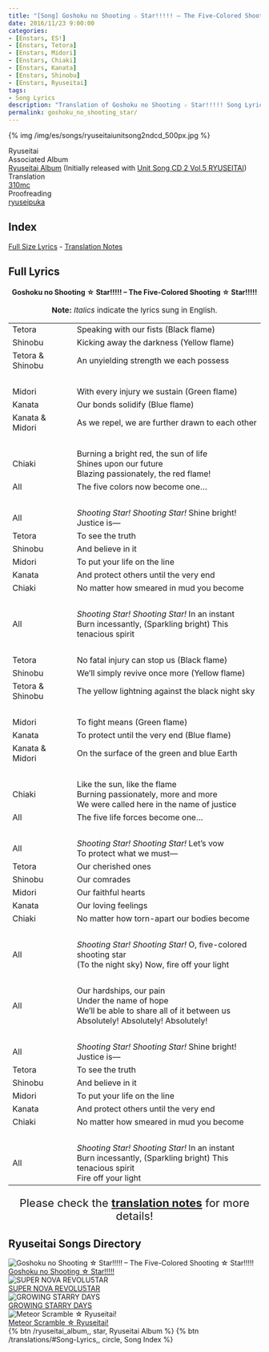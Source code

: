 ```yaml
---
title: "[Song] Goshoku no Shooting ☆ Star!!!!! – The Five-Colored Shooting ☆ Star!!!!!"
date: 2016/11/23 9:00:00
categories:
- [Enstars, ES!]
- [Enstars, Tetora]
- [Enstars, Midori]
- [Enstars, Chiaki]
- [Enstars, Kanata]
- [Enstars, Shinobu]
- [Enstars, Ryuseitai]
tags:
- Song Lyrics
description: "Translation of Goshoku no Shooting ☆ Star!!!!! Song Lyrics by 310mc. Sung by Ryuseitai from the Ryuseitai Album (Initially released with Unit Song CD 2 Vol.5 RYUSEITAI)."
permalink: goshoku_no_shooting_star/
---
```


{% img /img/es/songs/ryuseitaiunitsong2ndcd_500px.jpg %}

<div class="three-wrapper" style="--storyColor:#5ac189;--storyColor-rgb:90,193,137;--storyColor-h:147.4;--storyColor-s:45.4%;--storyColor-l:55.5%;">
    <div class="info-area">
        <div class="info">
            <div class="info-item characters">
                <div class="label">
                    Ryuseitai
                </div>
                <div class="value">
                <a href="/categories/Enstars/Chiaki" character="Chiaki"></a>
                <a href="/categories/Enstars/Kanata" character="Kanata"></a>
                <a href="/categories/Enstars/Tetora" character="Tetora"></a>
								<a href="/categories/Enstars/Midori" character="Midori"></a>
                <a href="/categories/Enstars/Shinobu" character="Shinobu"></a>
                </div>
            </div>
            <div class="info-item one">
                <div class="label">
                    Associated Album
                </div>
                <div class="value">
                    <a href="/ryuseitai_album">Ryuseitai Album</a> (Initially released with <a href="https://ensemble-stars.fandom.com/wiki/Vol.5_%22RYUSEITAI%22_2">Unit Song CD 2 Vol.5 RYUSEITAI</a>)
                </div>
            </div>
            <div class="info-item two">
                <div class="label">
                    Translation
                </div>
                <div class="value">
                    <a href="/about">310mc</a>
                </div>
            </div>
            <div class="info-item three">
                <div class="label">
                   Proofreading
                </div>
                <div class="value">
                    <a href="https://ryuseipuka.notion.site/proofed-by-ryuseipuka-020757643ea94baabea5e7d21f325a8b" target="_blank">ryuseipuka</a>
                </div>
            </div>
        </div>
    </div>
</div>

<!-- more -->

## Index
<!--<p style="font-size:22px;"><a href="#MV-Size">MV Size Lyrics</a> - --><a href="#Full-Lyrics">Full Size Lyrics</a> - <a href="#Translation-Notes">Translation Notes</a></p>

<!--
## MV Size

<h4 style="text-align:center;">Goshoku no Shooting ☆ Star!!!!! – The Five-Colored Shooting ☆ Star!!!!!</h4>

{% img /img/es/songs/songcover/goshokunoshootingstar.jpg %}

<p style="text-align:center;font-size:22px;">Click <a href="LINK" target="_blank">here</a> for the video! Follow along the timestamps written in the translation!</p>

<p style="text-align:center;font-size:15px;"><b>Note:</b> <em>Italics</em> indicate the lyrics sung in English.</p>

<p style="text-align:center;font-size:22px;">Please check the <a href="#Translation-Notes"><b>translation notes</b></a> for more details!</p>

<p style="text-align:center;font-size:22px;">These lyrics are for the <b>MV</b>. Please look below for the <b>full lyrics!</b></p>
-->

## Full Lyrics

<h4 style="text-align:center;">Goshoku no Shooting ☆ Star!!!!! – The Five-Colored Shooting ☆ Star!!!!!</h4>

<p style="text-align:center;font-size:15px;"><b>Note:</b> <em>Italics</em> indicate the lyrics sung in English.</p>

<table class="lyrics">
  <tr>
    <td class="name"><span class="tetora">Tetora</span></td>
    <td>Speaking with our fists (Black flame)</td>
  </tr>
  <tr>
    <td class="name"><span class="shinobu">Shinobu</span></td>
    <td>Kicking away the darkness (Yellow flame)</td>
  </tr>
  <tr>
    <td class="name"><span class="tetora">Tetora</span> & <span class="shinobu">Shinobu</span></td>
    <td>An unyielding strength we each possess</td>
  </tr>
  <tr>
    <td><br></td>
    <td><br></td>
  </tr>
  <tr>
    <td class="name"><span class="midori">Midori</span></td>
    <td>With every injury we sustain (Green flame)</td>
  </tr>
  <tr>
    <td class="name"><span class="kanata">Kanata</span></td>
    <td>Our bonds solidify (Blue flame)</td>
  </tr>
  <tr>
    <td class="name"><span class="kanata">Kanata</span> & <span class="midori">Midori</span></td>
    <td>As we repel, we are further drawn to each other</td>
  </tr>
  <tr>
    <td><br></td>
    <td><br></td>
  </tr>
  <tr>
    <td class="name"><span class="chiaki">Chiaki</span></td>
    <td>
    Burning a bright red, the sun of life
    <br>
    Shines upon our future
    <br>
    Blazing passionately, the red flame!
    </td>
  </tr>
  <tr>
    <td class="name"><span class="all">All</span></td>
    <td>The five colors now become one…</td>
  </tr>
  <tr>
    <td><br></td>
    <td><br></td>
  </tr>
  <tr>
    <td class="name"><span class="all">All</span></td>
    <td>
    <em>Shooting Star! Shooting Star!</em> Shine bright!
    <br>
    Justice is—
    </td>
  </tr>
  <tr>
    <td class="name"><span class="tetora">Tetora</span></td>
    <td>To see the truth</td>
  </tr>
  <tr>
    <td class="name"><span class="shinobu">Shinobu</span></td>
    <td>And believe in it</td>
  </tr>
  <tr>
    <td class="name"><span class="midori">Midori</span></td>
    <td>To put your life on the line</td>
  </tr>
  <tr>
    <td class="name"><span class="kanata">Kanata</span></td>
    <td>And protect others until the very end</td>
  </tr>
  <tr>
    <td class="name"><span class="chiaki">Chiaki</span></td>
    <td>No matter how smeared in mud you become</td>
  </tr>
  <tr>
    <td><br></td>
    <td><br></td>
  </tr>
  <tr>
    <td class="name"><span class="all">All</span></td>
    <td>
    <em>Shooting Star! Shooting Star!</em> In an instant
    <br>
    Burn incessantly, (Sparkling bright) This tenacious spirit
    </td>
  </tr>
  <tr>
    <td><br></td>
    <td><br></td>
  </tr>
  <tr>
    <td class="name"><span class="tetora">Tetora</span></td>
    <td>No fatal injury can stop us (Black flame)</td>
  </tr>
  <tr>
    <td class="name"><span class="shinobu">Shinobu</span></td>
    <td>We’ll simply revive once more (Yellow flame)</td>
  </tr>
  <tr>
    <td class="name"><span class="tetora">Tetora</span> & <span class="shinobu">Shinobu</span></td>
    <td>The yellow lightning against the black night sky</td>
  </tr>
  <tr>
    <td><br></td>
    <td><br></td>
  </tr>
  <tr>
    <td class="name"><span class="midori">Midori</span></td>
    <td>To fight means (Green flame)</td>
  </tr>
  <tr>
    <td class="name"><span class="kanata">Kanata</span></td>
    <td>To protect until the very end (Blue flame)</td>
  </tr>
  <tr>
    <td class="name"><span class="kanata">Kanata</span> & <span class="midori">Midori</span></td>
    <td>On the surface of the green and blue Earth</td>
  </tr>
  <tr>
    <td><br></td>
    <td><br></td>
  </tr>
  <tr>
    <td class="name"><span class="chiaki">Chiaki</span></td>
    <td>
    Like the sun, like the flame
    <br>
    Burning passionately, more and more
    <br>
    We were called here in the name of justice
    </td>
  </tr>
  <tr>
    <td class="name"><span class="all">All</span></td>
    <td>The five life forces become one…</td>
  </tr>
  <tr>
    <td><br></td>
    <td><br></td>
  </tr>
  <tr>
    <td class="name"><span class="all">All</span></td>
    <td>
    <em>Shooting Star! Shooting Star!</em> Let’s vow
    <br>
    To protect what we must—
    </td>
  </tr>
  <tr>
    <td class="name"><span class="tetora">Tetora</span></td>
    <td>Our cherished ones</td>
  </tr>
  <tr>
    <td class="name"><span class="shinobu">Shinobu</span></td>
    <td>Our comrades</td>
  </tr>
  <tr>
    <td class="name"><span class="midori">Midori</span></td>
    <td>Our faithful hearts</td>
  </tr>
  <tr>
    <td class="name"><span class="kanata">Kanata</span></td>
    <td>Our loving feelings</td>
  </tr>
  <tr>
    <td class="name"><span class="chiaki">Chiaki</span></td>
    <td>No matter how torn-apart our bodies become</td>
  </tr>
  <tr>
    <td><br></td>
    <td><br></td>
  </tr>
  <tr>
    <td class="name"><span class="all">All</span></td>
    <td>
    <em>Shooting Star! Shooting Star!</em> O, five-colored shooting star
    <br>
    (To the night sky) Now, fire off your light
    </td>
  </tr>
  <tr>
    <td><br></td>
    <td><br></td>
  </tr>
  <tr>
    <td class="name"><span class="all">All</span></td>
    <td>
    Our hardships, our pain
    <br>
    Under the name of hope
    <br>
    We’ll be able to share all of it between us
    <br>
    Absolutely! Absolutely! Absolutely!
    </td>
  </tr>
  <tr>
    <td><br></td>
    <td><br></td>
  </tr>
  <tr>
    <td class="name"><span class="all">All</span></td>
    <td>
    <em>Shooting Star! Shooting Star!</em> Shine bright!
    <br>
    Justice is—
    </td>
  </tr>
  <tr>
    <td class="name"><span class="tetora">Tetora</span></td>
    <td>To see the truth</td>
  </tr>
  <tr>
    <td class="name"><span class="shinobu">Shinobu</span></td>
    <td>And believe in it</td>
  </tr>
  <tr>
    <td class="name"><span class="midori">Midori</span></td>
    <td>To put your life on the line</td>
  </tr>
  <tr>
    <td class="name"><span class="kanata">Kanata</span></td>
    <td>And protect others until the very end</td>
  </tr>
  <tr>
    <td class="name"><span class="chiaki">Chiaki</span></td>
    <td>No matter how smeared in mud you become</td>
  </tr>
  <tr>
    <td><br></td>
    <td><br></td>
  </tr>
  <tr>
    <td class="name"><span class="all">All</span></td>
    <td>
    <em>Shooting Star! Shooting Star!</em> In an instant
    <br>
    Burn incessantly, (Sparkling bright) This tenacious spirit
    <br>
    Fire off your light
    </td>
  </tr>
</table>

<p style="text-align:center;font-size:22px;">Please check the <a href="#Translation-Notes"><b>translation notes</b></a> for more details!</p>

## Ryuseitai Songs Directory

<div class="stories">
    <div class="story">
        <div class="thumbimage">
            <img
                src="/img/es/songs/ryuseitaiunitsong2ndcd_300px.jpg"
                alt="Goshoku no Shooting ☆ Star!!!!! – The Five-Colored Shooting ☆ Star!!!!!"
            />
        </div>
        <a href="/goshoku_no_shooting_star" class="storyName" target="_blank">
            <span>Goshoku no Shooting ☆ Star!!!!!</span>
            <span class="read"></span>
        </a>
    </div>
    <div class="story">
        <div class="thumbimage">
            <img
                src="/img/es/songs/ryuseitaiunitsong3rdcd_300px.jpg"
                alt="SUPER NOVA REVOLU5TAR"
            />
        </div>
        <a href="/SUPER_NOVA_REVOLU5TAR" class="storyName" target="_blank">
            <span>SUPER NOVA REVOLU5TAR</span>
            <span class="read"></span>
        </a>
    </div>
    <div class="story">
        <div class="thumbimage">
            <img
                src="/img/es/songs/ryuseitaiunitsong3rdcd_300px.jpg"
                alt="GROWING STARRY DAYS"
            />
        </div>
        <a href="/GROWING_STARRY_DAYS" class="storyName" target="_blank">
            <span>GROWING STARRY DAYS</span>
            <span class="read"></span>
        </a>
    </div>
    <div class="story">
        <div class="thumbimage">
            <img
                src="/img/es/songs/ryuseitaiswitchanimeed.jpg"
                alt="Meteor Scramble ☆ Ryuseitai!"
            />
        </div>
        <a href="/meteor_scramble_ryuseitai" class="storyName" target="_blank">
            <span>Meteor Scramble ☆ Ryuseitai!</span>
            <span class="read"></span>
        </a>
    </div>
</div>

<div toc>
{% btn /ryuseitai_album,, star, Ryuseitai Album %}
{% btn /translations/#Song-Lyrics,, circle, Song Index %}
</div>